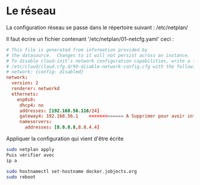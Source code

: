 # Le réseau

La configuration réseau se passe dans le répertoire suivant :
/etc/netplan/

Il faut écrire un fichier contenant '/etc/netplan/01-netcfg.yaml' ceci :

~~~conf
# This file is generated from information provided by
# the datasource.  Changes to it will not persist across an instance.
# To disable cloud-init's network configuration capabilities, write a file
# /etc/cloud/cloud.cfg.d/99-disable-network-config.cfg with the following:
# network: {config: disabled}
network:
  version: 2
  renderer: networkd
  ethernets:
    enp0s8:
     dhcp4: no
     addresses: [192.168.56.116/24]
     gateway4: 192.168.56.1    <<<<<<<====== A Supprimer pour avoir internet
     nameservers:
       addresses: [8.8.8.8,8.8.4.4]
~~~

Appliquer la configuration qui vient d'être écrite

~~~bash
sudo netplan apply
Puis vérifier avec
ip a
~~~

~~~bash
sudo hostnamectl set-hostname docker.jobjects.org
sudo reboot
~~~
